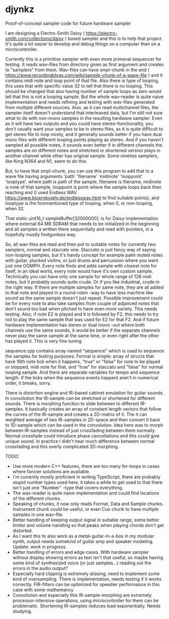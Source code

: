 # djynkz
Proof-of-concept sampler code for future hardware sampler

I am designing a Electro-Smith Daisy ( https://electro-smith.com/collections/daisy ) based sampler and this is to help that project. It's quite a lot easier to develop and debug things on a computer than on a microcontroller.

Currently this is a primitive sampler with even more primeval sequencer for testing. It reads wav-files from directory given as first argument and creates to "samplers" from them. Wav-files can have smpl-chunk in the end ( https://www.recordingblogs.com/wiki/sample-chunk-of-a-wave-file ) and it contains midi note and loop point of that file. Also there is type of looping, this uses that with specific value 32 to tell that there is no looping. This should be changed that also having number of sample loops as zero would tell that this is not a looping sample. But the whole wav-reader is quite naive implementation and needs refining and testing with wav-files generated from multiple different sources. Also, as it can read multichannel files, the sampler itself doesn't understand that interleaved data, but I'm still not sure what to do with non-mono samples in the resulting hardware sampler. Even as it will have two outputs and you could have stereo-functionality, you don't usually want your samples to be in stereo files, as it is quite difficult to get stereo file to loop nicely, and it generally sounds better if you have dual mono files with different looping points playing as stereo. And if you haven't sampled all possible notes, it sounds even better if in different channels the samples are on different notes and stretched or shortened version plays in another channel while other has original sample. Some nineties samplers, like Korg N364 and N1, seem to do this.

But, to have that smpl-chunk, you can use this program to add that to a wave file having arguments 'path' 'filename' 'midinote' 'looppoint' 'looptype', where path is path of the sample, filename is filename, midinote is note of that sample, looppoint is point where the sample loops back then reaching end (I used Endless WAV https://www.bjoernbojahr.de/endlesswav.html to find suitable points), and looptype is the forementioned type of looping, when 0, or non-looping, when 32.

That
static uint16_t sampleBuffer[32000000];
is for Daisy-implementation where external 64 MB SDRAM that needs to be initialized in the beginning and all samples a written there sequentially and read with pointers, in a hopefully mustly footgunless way.

So, all wav-files are read and then put to suitable notes for currently two samplers, normal and staccato one. Staccato is just fancy way of saying non-looping samples, but it's handy concept for example palm muted notes with guitar, plucked violins, or just drums and percussion where you want just one OOMPH. Every note finds and adds sample with closest note for itself, in an ideal world, every note would have it's own custom sample. Technically you can have only one sample for whole range of 128 midi notes, but it probably sounds quite crude. Or if you like industrial, crude in the right way. If there are multiple samples for same note, they are all added to that note and played in a round-robin -way to have less machine like sound as the same sample doesn't just repeat. Possible improvement could be for every note to also take samples from couple of adjanced notes that don't sound too bad when pitched to have even more variety. This needs testing. Also, if note E2 is played and it is followed by F2, this needs to try not to play the same sample that was used for E2 for that F2. And if future hardware implementation has stereo or dual mono -out where both channels use the same sounds, it would be better if the separate channels never play the same sample at the same time, or even right after the other has played it. This is very fine tuning.

sequence.cpp contains array named "sequence" which is used to sequence the samples for testing purposes. Format is simple: array of structs that have 16th note tick when it happens, "true" or "false" for note to be played or stopped, midi note for that, and "true" for staccato and "false" for normal looping sample. And there are separate variables for tempo and sequence length. If the ticks when the sequence events happent aren't in numerical order, it breaks, sorry.

There is distortion engine and IR-based cabinet emulation for guitar sounds. In convolution the IR-sample can be stretched or shortened for different sounds. There is morphing function to slide between to different IR-samples. It basically creates an array of constant length vectors that follow the curves of the IR-sample and creates a 2D-matrix of it. The it can weighted average of two IR-samples in 2D-space and then convert it back to 1D-sample which can be used in the convolution. Idea here was to morph between IR-samples instead of just crossfading between them normally. Normal crossfade could introduce phase cancellations and this could give unique sound. In practice I didn't hear much difference between normal crossfading and this overly complicated 2D-morphing.

TODO:
- Use more modern C++ features, there are too many for-loops in cases where fancier solutions are available.
- I'm currently mostly proficient in writing TypeScript, there are probably stupid number types used here, it takes a while to get used to that there isn't just one "Number" -type that covers everything.
- The wav-reader is quite naive implementation and could find locations of the different chunks.
- Speaking of chunks, it now only reads Format, Data and Sample chunks. Instrument chunk could be useful, or even Cue chunk to have multiple samples in one wav-file.
- Better handling of keeping output signal in suitable range, some better limiter and volume handling so that peaks when playing chords don't get distorted.
- As I want this to also work as a metal-guitar-in-a-box in my modular synth, output needs somekind of guitar amp and speaker modeling. Update: work in progress.
- Better handling of errors and edge cases. With hardware sampler without display showing errors as text isn't that useful, so maybe having some kind of synthesized voice (or just samples...) reading out the errors in the audio output?
- Especially hard clipping is extremely aliasing, need to implement some kind of oversampling. There is implementation, needs testing if it works correctly. FIR-filters can be optimized for speedier performance in this case with some mathemancy
- Convolution and especially this IR-sample-morphing are extremely processor-intensive operations, using microcontroller for them can be problematic. Shortening IR-samples reduces load exponentially. Needs studying.